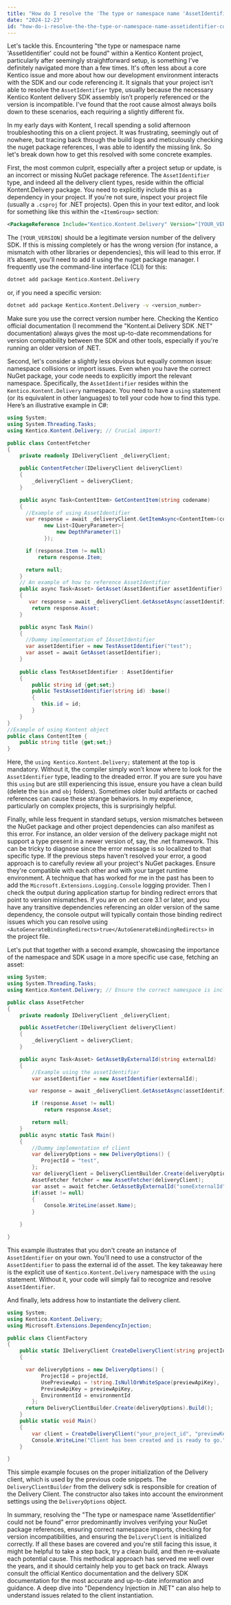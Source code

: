 ```yaml
---
title: "How do I resolve the 'The type or namespace name 'AssetIdentifier' could not be found' error in Kentico Kontent?"
date: "2024-12-23"
id: "how-do-i-resolve-the-the-type-or-namespace-name-assetidentifier-could-not-be-found-error-in-kentico-kontent"
---
```


Let's tackle this. Encountering "the type or namespace name 'AssetIdentifier' could not be found" within a Kentico Kontent project, particularly after seemingly straightforward setup, is something I’ve definitely navigated more than a few times. It's often less about a core Kentico issue and more about how our development environment interacts with the SDK and our code referencing it. It signals that your project isn’t able to resolve the `AssetIdentifier` type, usually because the necessary Kentico Kontent delivery SDK assembly isn’t properly referenced or the version is incompatible. I've found that the root cause almost always boils down to these scenarios, each requiring a slightly different fix.

In my early days with Kontent, I recall spending a solid afternoon troubleshooting this on a client project. It was frustrating, seemingly out of nowhere, but tracing back through the build logs and meticulously checking the nuget package references, I was able to identify the missing link. So let's break down how to get this resolved with some concrete examples.

First, the most common culprit, especially after a project setup or update, is an incorrect or missing NuGet package reference. The `AssetIdentifier` type, and indeed all the delivery client types, reside within the official Kontent.Delivery package. You need to explicitly include this as a dependency in your project. If you're not sure, inspect your project file (usually a `.csproj` for .NET projects). Open this in your text editor, and look for something like this within the `<ItemGroup>` section:

```xml
<PackageReference Include="Kentico.Kontent.Delivery" Version="[YOUR_VERSION]" />
```

The `[YOUR_VERSION]` should be a legitimate version number of the delivery SDK. If this is missing completely or has the wrong version (for instance, a mismatch with other libraries or dependencies), this will lead to this error. If it’s absent, you'll need to add it using the nuget package manager. I frequently use the command-line interface (CLI) for this:

```bash
dotnet add package Kentico.Kontent.Delivery
```
or, if you need a specific version:

```bash
dotnet add package Kentico.Kontent.Delivery -v <version_number>
```

Make sure you use the correct version number here. Checking the Kentico official documentation (I recommend the "Kontent.ai Delivery SDK .NET" documentation) always gives the most up-to-date recommendations for version compatibility between the SDK and other tools, especially if you're running an older version of .NET.

Second, let's consider a slightly less obvious but equally common issue: namespace collisions or import issues. Even when you have the correct NuGet package, your code needs to explicitly import the relevant namespace. Specifically, the `AssetIdentifier` resides within the `Kentico.Kontent.Delivery` namespace. You need to have a `using` statement (or its equivalent in other languages) to tell your code how to find this type. Here’s an illustrative example in C#:

```csharp
using System;
using System.Threading.Tasks;
using Kentico.Kontent.Delivery; // Crucial import!

public class ContentFetcher
{
    private readonly IDeliveryClient _deliveryClient;

    public ContentFetcher(IDeliveryClient deliveryClient)
    {
        _deliveryClient = deliveryClient;
    }

    public async Task<ContentItem> GetContentItem(string codename)
    {
      //Example of using AssetIdentifier
      var response = await _deliveryClient.GetItemAsync<ContentItem>(codename,
            new List<IQueryParameter>{
                new DepthParameter(1)
            });

      if (response.Item != null)
          return response.Item;

      return null;
    }
    // An example of how to reference AssetIdentifier
    public async Task<Asset> GetAsset(AssetIdentifier assetIdentifier)
    {
       var response = await _deliveryClient.GetAssetAsync(assetIdentifier);
        return response.Asset;
    }

    public async Task Main()
    {
      //Dummy implementation of IAssetIdentifier
      var assetIdentifier = new TestAssetIdentifier("test");
      var asset = await GetAsset(assetIdentifier);
    }
    
    public class TestAssetIdentifier : AssetIdentifier
    {
        public string id {get;set;}
        public TestAssetIdentifier(string id) :base()
        {
           this.id = id;
        }
    }
}
//Example of using Kontent object
public class ContentItem {
    public string title {get;set;}
}
```

Here, the `using Kentico.Kontent.Delivery;` statement at the top is mandatory. Without it, the compiler simply won’t know where to look for the `AssetIdentifier` type, leading to the dreaded error. If you are sure you have this `using` but are still experiencing this issue, ensure you have a clean build (delete the `bin` and `obj` folders). Sometimes older build artifacts or cached references can cause these strange behaviors. In my experience, particularly on complex projects, this is surprisingly helpful.

Finally, while less frequent in standard setups, version mismatches between the NuGet package and other project dependencies can also manifest as this error. For instance, an older version of the delivery package might not support a type present in a newer version of, say, the .net framework. This can be tricky to diagnose since the error message is so localized to that specific type. If the previous steps haven't resolved your error, a good approach is to carefully review all your project's NuGet packages. Ensure they're compatible with each other and with your target runtime environment. A technique that has worked for me in the past has been to add the `Microsoft.Extensions.Logging.Console` logging provider. Then I check the output during application startup for binding redirect errors that point to version mismatches. If you are on .net core 3.1 or later, and you have any transitive dependencies referencing an older version of the same dependency, the console output will typically contain those binding redirect issues which you can resolve using `<AutoGenerateBindingRedirects>true</AutoGenerateBindingRedirects>` in the project file.

Let's put that together with a second example, showcasing the importance of the namespace and SDK usage in a more specific use case, fetching an asset:

```csharp
using System;
using System.Threading.Tasks;
using Kentico.Kontent.Delivery; // Ensure the correct namespace is included

public class AssetFetcher
{
    private readonly IDeliveryClient _deliveryClient;

    public AssetFetcher(IDeliveryClient deliveryClient)
    {
        _deliveryClient = deliveryClient;
    }

    public async Task<Asset> GetAssetByExternalId(string externalId)
    {
        //Example using the assetIdentifier
        var assetIdentifier = new AssetIdentifier(externalId);

       var response = await _deliveryClient.GetAssetAsync(assetIdentifier);

        if (response.Asset != null)
            return response.Asset;

        return null;
    }
    public async static Task Main()
    {
        //Dummy implementation of client
        var deliveryOptions = new DeliveryOptions() {
           ProjectId = "test",
        };
        var deliveryClient = DeliveryClientBuilder.Create(deliveryOptions).Build();
        AssetFetcher fetcher = new AssetFetcher(deliveryClient);
        var asset = await fetcher.GetAssetByExternalId("someExternalId");
        if(asset != null)
        {
            Console.WriteLine(asset.Name);
        }

    }

}
```

This example illustrates that you don't create an instance of `AssetIdentifier` on your own. You'll need to use a constructor of the `AssetIdentifier` to pass the external id of the asset. The key takeaway here is the explicit use of `Kentico.Kontent.Delivery` namespace with the `using` statement. Without it, your code will simply fail to recognize and resolve `AssetIdentifier`.

And finally, lets address how to instantiate the delivery client.

```csharp
using System;
using Kentico.Kontent.Delivery;
using Microsoft.Extensions.DependencyInjection;

public class ClientFactory
{
    public static IDeliveryClient CreateDeliveryClient(string projectId, string previewApiKey = null, string environmentId = null)
    {

      var deliveryOptions = new DeliveryOptions() {
           ProjectId = projectId,
           UsePreviewApi = !string.IsNullOrWhiteSpace(previewApiKey),
           PreviewApiKey = previewApiKey,
           EnvironmentId = environmentId
        };
      return DeliveryClientBuilder.Create(deliveryOptions).Build();
    }
    public static void Main()
    {
        var client = CreateDeliveryClient("your_project_id", "previewKey", "environmentId");
        Console.WriteLine("Client has been created and is ready to go.");
    }

}
```

This simple example focuses on the proper initialization of the Delivery client, which is used by the previous code snippets. The `DeliveryClientBuilder` from the delivery sdk is responsible for creation of the Delivery Client. The constructor also takes into account the environment settings using the `DeliveryOptions` object.

In summary, resolving the "The type or namespace name 'AssetIdentifier' could not be found" error predominantly involves verifying your NuGet package references, ensuring correct namespace imports, checking for version incompatibilities, and ensuring the `DeliveryClient` is initialized correctly. If all these bases are covered and you're still facing this issue, it might be helpful to take a step back, try a clean build, and then re-evaluate each potential cause. This methodical approach has served me well over the years, and it should certainly help you to get back on track. Always consult the official Kentico documentation and the delivery SDK documentation for the most accurate and up-to-date information and guidance. A deep dive into "Dependency Injection in .NET" can also help to understand issues related to the client instantiation.
